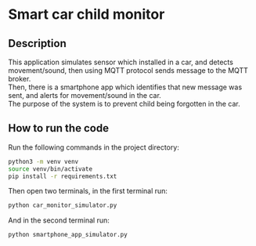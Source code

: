 # Smart car child monitor

## Description

This application simulates sensor which installed in a car, and detects movement/sound, then using MQTT protocol sends message to the MQTT broker.  
Then, there is a smartphone app which identifies that new message was sent, and alerts for movement/sound in the car.  
The purpose of the system is to prevent child being forgotten in the car.  

## How to run the code
Run the following commands in the project directory:  
```bash
python3 -m venv venv
source venv/bin/activate
pip install -r requirements.txt
```

Then open two terminals, in the first terminal run:
```bash
python car_monitor_simulator.py
```

And in the second terminal run:
```bash
python smartphone_app_simulator.py
```
